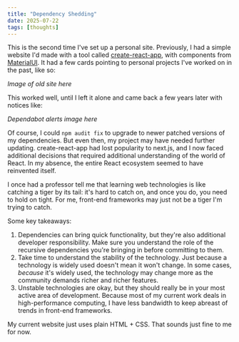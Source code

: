 ```yaml
---
title: "Dependency Shedding"
date: 2025-07-22
tags: [thoughts]
---
```


This is the second time I've set up a personal site. Previously, I had a simple website I'd made with a tool called [create-react-app](https://create-react-app.dev/docs/getting-started/), with components from [MaterialUI](https://mui.com/material-ui/).
It had a few cards pointing to personal projects I've worked on in the past, like so:

*Image of old site here*

This worked well, until I left it alone and came back a few years later with notices like:

*Dependabot alerts image here*

Of course, I could `npm audit fix` to upgrade to newer patched versions of my dependencies.
But even then, my project may have needed further updating.
create-react-app had lost popularity to next.js, and I now faced additional decisions that required additional understanding of the world of React.
In my absence, the entire React ecosystem seemed to have reinvented itself.

I once had a professor tell me that learning web technologies is like catching a tiger by its tail: it's hard to catch on, and once you do, you need to hold on tight.
For me, front-end frameworks may just not be a tiger I'm trying to catch.

Some key takeaways:
1. Dependencies can bring quick functionality, but they're also additional developer responsibility. Make sure you understand the role of the recursive dependencies you're bringing in before committing to them.
2. Take time to understand the stability of the technology. Just because a technology is widely used doesn't mean it won't change. In some cases, *because* it's widely used, the technology may change more as the community demands richer and richer features.
3. Unstable technologies are okay, but they should really be in your most active area of development. Because most of my current work deals in high-performance computing, I have less bandwidth to keep abreast of trends in front-end frameworks.

My current website just uses plain HTML + CSS.
That sounds just fine to me for now.
